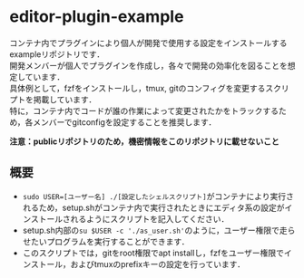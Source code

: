 # editor-plugin-example

コンテナ内でプラグインにより個人が開発で使用する設定をインストールするexampleリポジトリです．  
開発メンバーが個人でプラグインを作成し，各々で開発の効率化を図ることを想定しています．  
具体例として，fzfをインストールし，tmux, gitのコンフィグを変更するスクリプトを掲載しています．  
特に，コンテナ内でコードが誰の作業によって変更されたかをトラックするため，各メンバーでgitconfigを設定することを推奨します．  

**注意：publicリポジトリのため，機密情報をこのリポジトリに載せないこと**

## 概要
- `sudo USER=[ユーザー名] ./[設定したシェルスクリプト]`がコンテナにより実行されるため，setup.shがコンテナ内で実行されたときにエディタ系の設定がインストールされるようにスクリプトを記入してください．
- setup.sh内部の`su $USER -c './as_user.sh'`のように，ユーザー権限で走らせたいプログラムを実行することができます．
- このスクリプトでは，gitをroot権限でapt installし，fzfをユーザー権限でインストール，およびtmuxのprefixキーの設定を行っています．
